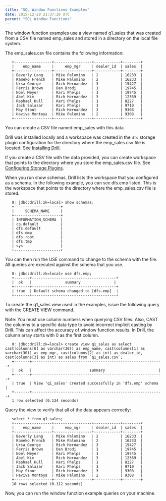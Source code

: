 ```yaml
---
title: "SQL Window Functions Examples"
date: 2015-12-28 21:37:20 UTC
parent: "SQL Window Functions"
---
```


The window function examples use a view named q1\_sales that was created from a CSV file named emp_sales and stored in a directory on the local file system.
 
The emp_sales.csv file contains the following information:  

       +-----------------+-----------------+------------+--------+
       |    emp_name     |     emp_mgr     | dealer_id  | sales  |
       +-----------------+-----------------+------------+--------+
       | Beverly Lang    | Mike Palomino   | 2          | 16233  |
       | Kameko French   | Mike Palomino   | 2          | 16233  |
       | Ursa George     | Rich Hernandez  | 3          | 15427  |
       | Ferris Brown    | Dan Brodi       | 1          | 19745  |
       | Noel Meyer      | Kari Phelps     | 1          | 19745  |
       | Abel Kim        | Rich Hernandez  | 3          | 12369  |
       | Raphael Hull    | Kari Phelps     | 1          | 8227   |
       | Jack Salazar    | Kari Phelps     | 1          | 9710   |
       | May Stout       | Rich Hernandez  | 3          | 9308   |
       | Haviva Montoya  | Mike Palomino   | 2          | 9308   |
       +-----------------+-----------------+------------+--------+
You can create a CSV file named emp_sales with this data.

Drill was installed locally and a workspace was created in the `dfs` storage plugin configuration for the directory where the emp_sales.csv file is located. See [Installing Drill](https://drill.apache.org/docs/embedded-mode-prerequisites/).
 
If you create a CSV file with the data provided, you can create workspace that points to the directory where you store the emp_sales.csv file. See [Configuring Storage Plugins](https://drill.apache.org/docs/file-system-storage-plugin/).
 
When you run show schemas, Drill lists the workspace that you configured as a schema. In the following example, you can see dfs.emp listed. This is the workspace that points to the directory where the emp_sales.csv file is stored.

       0: jdbc:drill:zk=local> show schemas;
       +---------------------+
       |     SCHEMA_NAME	 |
       +---------------------+
       | INFORMATION_SCHEMA  |
       | cp.default     	 |
       | dfs.default    	 |
       | dfs.emp        	 |
       | dfs.root       	 |
       | dfs.tmp        	 |
       | sys            	 |
       +---------------------+  

You can then run the USE command to change to the schema with the file. All queries are executed against the schema that you use.
 
       0: jdbc:drill:zk=local> use dfs.emp;
       +-------+--------------------------------------+
       |  ok   |               summary           	 |
       +-------+--------------------------------------+
       | true  | Default schema changed to [dfs.emp]  |
       +-------+--------------------------------------+
 
To create the q1_sales view used in the examples, issue the following query with the CREATE VIEW command.

Note: You must use column numbers when querying CSV files. Also, CAST the columns to a specific data type to avoid incorrect implicit casting by Drill. This can affect the accuracy of window function results. In Drill, the column array starts with 0 as the first column.
 
       0: jdbc:drill:zk=local> create view q1_sales as select cast(columns[0] as varchar(30)) as emp_name, cast(columns[1] as varchar(30)) as emp_mgr, cast(columns[2] as int) as dealer_id, cast(columns[3] as int) as sales from `q1_sales.csv`;
       +-------+-----------------------------------------------------------+
       |  ok   |                          summary                     	 |
       +-------+-----------------------------------------------------------+
       | true  | View 'q1_sales' created successfully in 'dfs.emp' schema  |
       +-------+-----------------------------------------------------------+
       1 row selected (0.134 seconds)  

Query the view to verify that all of the data appears correctly:  

       select * from q1_sales; 
       +-----------------+-----------------+------------+--------+
       |    emp_name     |     emp_mgr     | dealer_id  | sales  |
       +-----------------+-----------------+------------+--------+
       | Beverly Lang    | Mike Palomino   | 2          | 16233  |
       | Kameko French   | Mike Palomino   | 2          | 16233  |
       | Ursa George     | Rich Hernandez  | 3          | 15427  |
       | Ferris Brown    | Dan Brodi       | 1          | 19745  |
       | Noel Meyer      | Kari Phelps     | 1          | 19745  |
       | Abel Kim        | Rich Hernandez  | 3          | 12369  |
       | Raphael Hull    | Kari Phelps     | 1          | 8227   |
       | Jack Salazar    | Kari Phelps     | 1          | 9710   |
       | May Stout       | Rich Hernandez  | 3          | 9308   |
       | Haviva Montoya  | Mike Palomino   | 2          | 9308   |
       +-----------------+-----------------+------------+--------+
       10 rows selected (0.112 seconds)  

Now, you can run the window function example queries on your machine.

       
       



                                                                                                                                       
